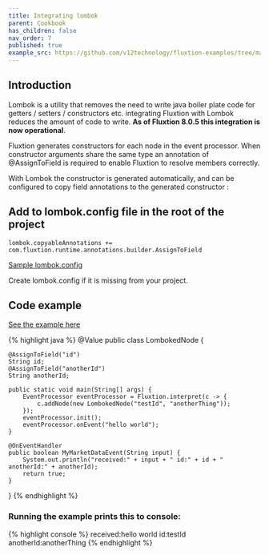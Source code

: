 ```yaml
---
title: Integrating lombok
parent: Cookbook
has_children: false
nav_order: 7
published: true
example_src: https://github.com/v12technology/fluxtion-examples/tree/main/cookbook/src/main/java/com/fluxtion/example/cookbook/lombok
---
```


## Introduction

Lombok is a utility that removes the need to write java boiler plate code for getters / setters / constructors etc. 
integrating Fluxtion with Lombok reduces the amount of code to write. **As of Fluxtion 8.0.5 this integration is now 
operational**.

Fluxtion generates constructors for each node in the event processor. When constructor arguments share the same type 
an annotation of @AssignToField is required to enable Fluxtion to resolve members correctly.

With Lombok the constructor is generated automatically, and can be configured to copy field annotations 
to the generated constructor :

## **Add to lombok.config file in the root of the project**
```lombok.config
lombok.copyableAnnotations += com.fluxtion.runtime.annotations.builder.AssignToField
```
[Sample lombok.config](https://github.com/v12technology/fluxtion-examples/blob/main/lombok.config)

Create lombok.config if it is missing from your project.

## Code example

[See the example here]({{page.example_src}}/LombokedNode.java)

{% highlight java %}
@Value
public class LombokedNode {

    @AssignToField("id")
    String id;
    @AssignToField("anotherId")
    String anotherId;

    public static void main(String[] args) {
        EventProcessor eventProcessor = Fluxtion.interpret(c -> {
            c.addNode(new LombokedNode("testId", "anotherThing"));
        });
        eventProcessor.init();
        eventProcessor.onEvent("hello world");
    }

    @OnEventHandler
    public boolean MyMarketDataEvent(String input) {
        System.out.println("received:" + input + " id:" + id + " anotherId:" + anotherId);
        return true;
    }
}
{% endhighlight %}

### Running the example prints this to console:

{% highlight console %}
received:hello world id:testId anotherId:anotherThing
{% endhighlight %}
